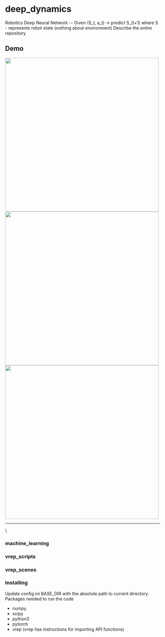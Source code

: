 # deep_dynamics
Robotics Deep Neural Network -- Given (S_t, a_t) -> predict S_(t+1) where S - represents robot state (nothing about environment)
Describe the entire repository

## Demo
<img src="https://github.com/trevor-richardson/deep_dynamics/blob/master/visualizations/sim1logo%20(1).gif" width="500">
<img src="https://github.com/trevor-richardson/deep_dynamics/blob/master/visualizations/sim1logo%20(1).gif" width="500">
<img src="https://github.com/trevor-richardson/deep_dynamics/blob/master/visualizations/sim1logo%20(1).gif" width="500">

---

\
### machine_learning

### vrep_scripts

### vrep_scenes

### Installing
Update config.ini BASE_DIR with the absolute path to current directory. \
Packages needed to run the code
* numpy
* scipy
* python3
* pytorch
* vrep (vrep has instructions for importing API functions)
